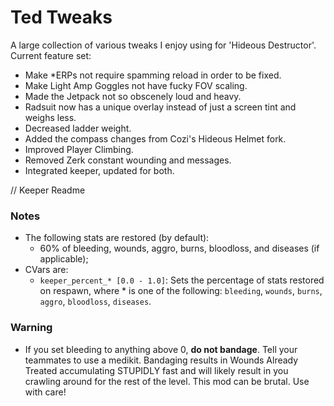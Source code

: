 # Ted Tweaks

A large collection of various tweaks I enjoy using for 'Hideous Destructor'. Current feature set:

- Make *ERPs not require spamming reload in order to be fixed.
- Make Light Amp Goggles not have fucky FOV scaling.
- Made the Jetpack not so obscenely loud and heavy.
- Radsuit now has a unique overlay instead of just a screen tint and weighs less.
- Decreased ladder weight.
- Added the compass changes from Cozi's Hideous Helmet fork.
- Improved Player Climbing.
- Removed Zerk constant wounding and messages.
- Integrated keeper, updated for both.


// Keeper Readme
### Notes
- The following stats are restored (by default):
	- 60% of bleeding, wounds, aggro, burns, bloodloss, and diseases (if applicable);
- CVars are:
	- `keeper_percent_* [0.0 - 1.0]`: Sets the percentage of stats restored on respawn, where * is one of the following: `bleeding`, `wounds`, `burns`, `aggro`, `bloodloss`, `diseases`.

### Warning
- If you set bleeding to anything above 0, **do not bandage**. Tell your teammates to use a medikit. Bandaging results in Wounds Already Treated accumulating STUPIDLY fast and will likely result in you crawling around for the rest of the level. This mod can be brutal. Use with care!